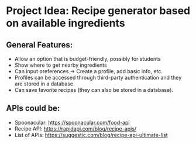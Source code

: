 # Project Idea: Recipe generator based on available ingredients

## General Features:
* Allow an option that is budget-friendly, possibly for students
* Show where to get nearby ingredients
* Can input preferences -> Create a profile, add basic info, etc.
* Profiles can be accessed through third-party authentication and they are stored in a database.
* Can save favorite recipes (they can also be stored in a database).

## APIs could be:
* Spoonacular: https://spoonacular.com/food-api
* Recipe API: https://rapidapi.com/blog/recipe-apis/
* List of APIs: https://suggestic.com/blog/recipe-api-ultimate-list
